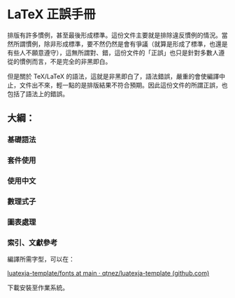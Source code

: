 # LaTeX 正誤手冊

排版有許多慣例，甚至最後形成標準。這份文件主要就是排除違反慣例的情況。當然所謂慣例，除非形成標準，要不然仍然是會有爭議（就算是形成了標準，也還是有些人不願意遵守），這無所謂對、錯，這份文件的「正誤」也只是針對多數人遵從的慣例而言，不是完全的非黑即白。

但是關於 TeX/LaTeX 的語法，這就是非黑即白了，語法錯誤，嚴重的會使編譯中止，文件出不來，輕一點的是排版結果不符合預期。因此這份文件的所謂正誤，也包括了語法上的錯誤。

## 大綱：

### 基礎語法

### 套件使用

### 使用中文

### 數理式子

### 圖表處理

### 索引、文獻參考

編譯所需字型，可以在：

[luatexja-template/fonts at main · qtnez/luatexja-template (github.com)](https://github.com/qtnez/luatexja-template/tree/main/fonts)

下載安裝至作業系統。
